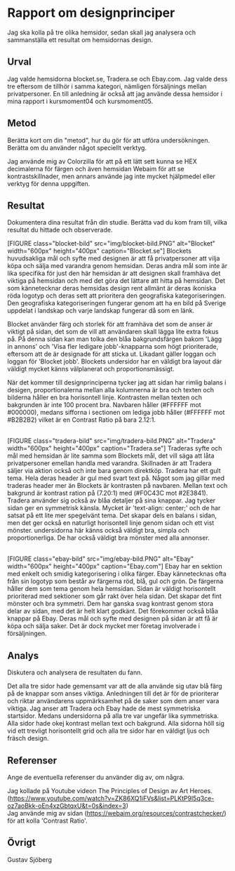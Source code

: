 <!-- ---
views:
    redovisa:
        region: sidebar-right
        template: anax/v2/block/default
        data:
            meta:
                type: single
                route: block/test
--- -->


Rapport om designprinciper
=======================

Jag ska kolla på tre olika hemsidor, sedan skall jag analysera och sammanställa ett resultat om hemsidornas design.

Urval
-----------------------

Jag valde hemsidorna blocket.se, Tradera.se och Ebay.com. Jag valde dess tre eftersom de tillhör i samma kategori, nämligen försäljnings mellan privatpersoner. En till anledning är också att jag använde dessa hemsidor i mina rapport i kursmoment04 och kursmoment05.

Metod
-----------------------

Berätta kort om din "metod", hur du gör för att utföra undersökningen. Berätta om du använder något speciellt verktyg.

Jag använde mig av Colorzilla för att på ett lätt sett kunna se HEX decimalerna för färgen och även hemsidan Webaim för att se kontrastskillnader, men annars använde jag inte mycket
hjälpmedel eller verktyg för denna uppgiften.




Resultat
-----------------------

Dokumentera dina resultat från din studie. Berätta vad du kom fram till, vilka resultat du hittade och observerade.

[FIGURE class="blocket-bild" src="img/blocket-bild.PNG" alt="Blocket" width="600px" height="400px" caption="Blocket.se"]
Blockets huvudsakliga mål och syfte med designen är att få privatpersoner att vilja köpa och sälja med varandra genom hemsidan.
Deras andra mål som inte är lika specifika för just den här hemsidan är att designen skall framhäva det viktiga på hemsidan och
med det göra det lättare att hitta på hemsidan. Det som kännetecknar deras hemsidas design rent allmänt är deras ikoniska röda logotyp
och deras sett att prioritera den geografiska kategoriseringen. Den geografiska kategoriseringen fungerar genom att ha en bild på Sverige uppdelat i landskap och varje landskap fungerar då som en länk.

Blocket använder färg och storlek för att framhäva det som de anser är viktigt på sidan, det som de vill att användaren skall lägga lite
extra fokus på. På denna sidan kan man tolka den blåa bakgrundsfärgen bakom 'Lägg in annons' och 'Visa fler ledigare jobb'-knapparna som
högt prioriterade, eftersom att de är designade för att sticka ut. Likadant gäller loggan och loggan för 'Blocket jobb'. Blockets undersidor
har en väldigt bra layout där väldigt mycket känns välplanerat och proportionsmässigt.

När det kommer till designprinciperna tycker jag att sidan har rimlig balans i desigen, proportionalerna mellan alla kolumnerna är bra och
texten och bilderna håller en bra horisontell linje. Kontrasten mellan texten och bakgrunden är inte 100 procent bra. Navbaren håller (#FFFFFF mot #000000), medans sifforna i sectionen om lediga jobb håller (#FFFFFF mot #B2B2B2) vilket är en Contrast Ratio på bara 2.12:1.
<br>
<br>

[FIGURE class="tradera-bild" src="img/tradera-bild.PNG" alt="Tradera" width="600px" height="400px" caption="Tradera.se"]
Traderas syfte och mål med hemsidan är lite samma som Blockets mål, det vill säga att låta privatpersoner emellan handla med varandra.
Skillnaden är att Tradera säljer via aktion också och inte bara genom direktköp. Tradera har ett gult tema. Hela deras header är gul med
svart text på. Något som jag gillar med traderas header mer än Blockets är kontrasten på navbaren. Mellan text och bakgrund är kontrast ration på (7.20:1) med (#F0C43C mot #2E3841). Tradera använder sig också av blåa detaljer på sina knappar. Jag tycker sidan ger en symmetrisk känsla. Mycket är 'text-align: center;' och de har satsat på ett lite mer spegelvänt tema. Det skapar dels en balans i sidan, men det ger också en
naturligt horisontell linje genom sidan och ett vist mönster. undersidorna här känns också väldigt bra, simpla och proportionerliga. De har också väldigt bra mönster med alla annonser.
<br>
<br>

[FIGURE class="ebay-bild" src="img/ebay-bild.PNG" alt="Ebay" width="600px" height="400px" caption="Ebay.com"]
Ebay har en sektion med enkelt och smidig kategorisering i olika färger. Ebay kännetecknas ofta från sin logotyp som består av färgerna
röd, blå, gul och grön. De färgerna håller dem som tema genom hela hemsidan. Sidan är väldigt horisontellt prioriterad med sektioner
som går rakt över hela sidan. Det skapar det fint mönster och bra symmetri. Dem har ganska svag kontrast genom stora delar av sidan, med
det är helt klart godkänt. Det förekommer också blåa knappar på Ebay. Deras mål och syfte med designen på sidan är att få är köpa och sälja saker. Det är dock mycket mer företag involverade i försäljningen.

Analys
-----------------------

Diskutera och analysera de resultaten du fann.

Det alla tre sidor hade gemensamt var att de alla använde sig utav blå färg på de knappar som anses viktiga. Anledningen till det är för
de prioriterar och riktar användarens uppmärksamhet på de saker som dem anser vara viktiga. Jag anser att Tradera och Ebay hade de mest symmetriska startsidor. Medans undersidorna på alla tre var ungefär lika symmetriska. Alla sidor hade okej kontrast mellan text och bakgrund.
Alla sidorna höll sig vid ett trevligt horisontellt grid och alla tre sidor har en väldigt ljus och fräsch design.

Referenser
-----------------------

Ange de eventuella referenser du använder dig av, om några.

Jag kollade på Youtube videon The Principles of Design av Art Heroes. (https://www.youtube.com/watch?v=ZK86XQ1iFVs&list=PLKtP9l5q3ce-oz7aoBkk-oEn4xzGbtqxU&t=0s&index=3) <br> Jag använde mig av sidan (https://webaim.org/resources/contrastchecker/) för att kolla 'Contrast Ratio'.

Övrigt
-----------------------

Gustav Sjöberg
